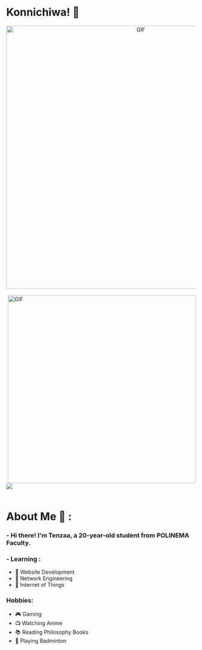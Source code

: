 # Konnichiwa! 👋

<div align="center">
<img hight="300" width="700" alt="GIF" align="center" src="https://github.com/Xx-Ashutosh-xX/Xx-Ashutosh-xX/blob/master/assets/208593.gif">
</div>

</br>
<img hight="400" width="500" alt="GIF" align="right" src="https://github.com/Xx-Ashutosh-xX/Xx-Ashutosh-xX/blob/master/assets/1936.gif">
</br>
</br>
<img src="https://github.com/saadeghi/saadeghi/blob/master/dino.gif">
</br>
</br>

# About Me 💬 :

### - Hi there! I'm Tenzaa, a 20-year-old student from POLINEMA Faculty.

### - Learning :
- 🌟 Website Development
- 🌟 Network Engineering
- 🌟 Internet of Things

### Hobbies: 
- 🎮 Gaming
- 📺 Watching Anime
- 📚 Reading Philosophy Books
- 🏸 Playing Badminton

</br>
